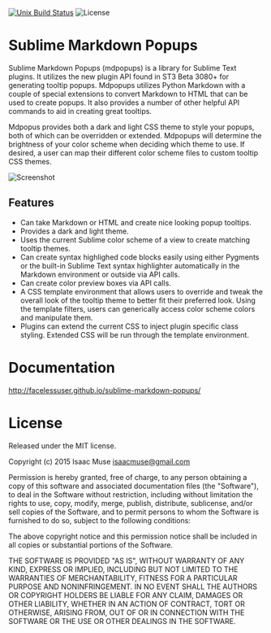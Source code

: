 [![Unix Build Status][travis-image]][travis-link]
![License][license-image]
# Sublime Markdown Popups
Sublime Markdown Popups (mdpopups) is a library for Sublime Text plugins.  It utilizes the new plugin API found in ST3 Beta 3080+ for generating tooltip popups.  Mdpopups utilizes Python Markdown with a couple of special extensions to convert Markdown to HTML that can be used to create popups.  It also provides a number of other helpful API commands to aid in creating great tooltips.

Mdpopus provides both a dark and light CSS theme to style your popups, both of which can be overridden or extended.  Mdpopups will determine the brightness of your color scheme when deciding which theme to use.  If desired, a user can map their different color scheme files to custom tooltip CSS themes.

![Screenshot](https://dl.dropboxusercontent.com/u/342698/sublime-markdown-tooltips/early_prototype.png)

## Features

- Can take Markdown or HTML and create nice looking popup tooltips.
- Provides a dark and light theme.
- Uses the current Sublime color scheme of a view to create matching tooltip themes.
- Can create syntax highlighed code blocks easily using either Pygments or the built-in Sublime Text syntax highlighter automatically in the Markdown environment or outside via API calls.
- Can create color preview boxes via API calls.
- A CSS template environment that allows users to override and tweak the overall look of the tooltip theme to better fit their preferred look.  Using the template filters, users can generically access color scheme colors and manipulate them.
- Plugins can extend the current CSS to inject plugin specific class styling.  Extended CSS will be run through the template environment.

# Documentation

http://facelessuser.github.io/sublime-markdown-popups/

# License
Released under the MIT license.

Copyright (c) 2015 Isaac Muse <isaacmuse@gmail.com>

Permission is hereby granted, free of charge, to any person obtaining a copy of this software and associated documentation files (the "Software"), to deal in the Software without restriction, including without limitation the rights to use, copy, modify, merge, publish, distribute, sublicense, and/or sell copies of the Software, and to permit persons to whom the Software is furnished to do so, subject to the following conditions:

The above copyright notice and this permission notice shall be included in all copies or substantial portions of the Software.

THE SOFTWARE IS PROVIDED "AS IS", WITHOUT WARRANTY OF ANY KIND, EXPRESS OR IMPLIED, INCLUDING BUT NOT LIMITED TO THE WARRANTIES OF MERCHANTABILITY, FITNESS FOR A PARTICULAR PURPOSE AND NONINFRINGEMENT. IN NO EVENT SHALL THE AUTHORS OR COPYRIGHT HOLDERS BE LIABLE FOR ANY CLAIM, DAMAGES OR OTHER LIABILITY, WHETHER IN AN ACTION OF CONTRACT, TORT OR OTHERWISE, ARISING FROM, OUT OF OR IN CONNECTION WITH THE SOFTWARE OR THE USE OR OTHER DEALINGS IN THE SOFTWARE.

[travis-image]: https://img.shields.io/travis/facelessuser/sublime-markdown-popups/master.svg
[travis-link]: https://travis-ci.org/facelessuser/sublime-markdown-popups
[license-image]: https://img.shields.io/badge/license-MIT-blue.svg
